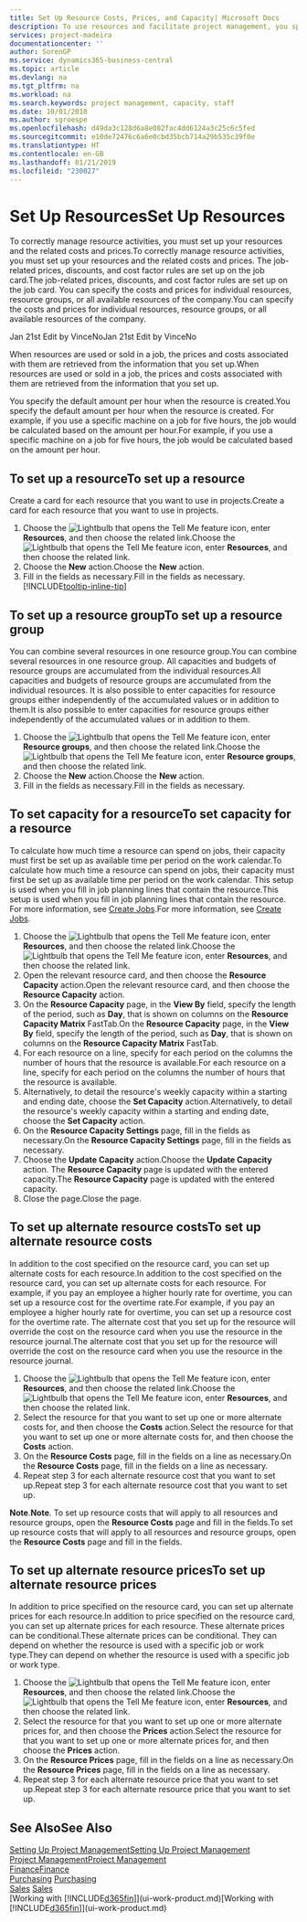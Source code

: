 ```yaml
---
title: Set Up Resource Costs, Prices, and Capacity| Microsoft Docs
description: To use resources and facilitate project management, you specify costs and prices for individual resources or resource groups, and set the resource capacity.
services: project-madeira
documentationcenter: ''
author: SorenGP
ms.service: dynamics365-business-central
ms.topic: article
ms.devlang: na
ms.tgt_pltfrm: na
ms.workload: na
ms.search.keywords: project management, capacity, staff
ms.date: 10/01/2018
ms.author: sgroespe
ms.openlocfilehash: d49da3c128d6a8e082fac4dd6124a3c25c6c5fed
ms.sourcegitcommit: e10de72476c6a6e0cbd35bcb714a29b535c39f0e
ms.translationtype: HT
ms.contentlocale: en-GB
ms.lasthandoff: 01/21/2019
ms.locfileid: "230027"
---
```

# <a name="set-up-resources"></a><span data-ttu-id="fe257-103">Set Up Resources</span><span class="sxs-lookup"><span data-stu-id="fe257-103">Set Up Resources</span></span>
<span data-ttu-id="fe257-104">To correctly manage resource activities, you must set up your resources and the related costs and prices.</span><span class="sxs-lookup"><span data-stu-id="fe257-104">To correctly manage resource activities, you must set up your resources and the related costs and prices.</span></span> <span data-ttu-id="fe257-105">The job-related prices, discounts, and cost factor rules are set up on the job card.</span><span class="sxs-lookup"><span data-stu-id="fe257-105">The job-related prices, discounts, and cost factor rules are set up on the job card.</span></span> <span data-ttu-id="fe257-106">You can specify the costs and prices for individual resources, resource groups, or all available resources of the company.</span><span class="sxs-lookup"><span data-stu-id="fe257-106">You can specify the costs and prices for individual resources, resource groups, or all available resources of the company.</span></span>

<span data-ttu-id="fe257-107">Jan 21st Edit by VinceNo</span><span class="sxs-lookup"><span data-stu-id="fe257-107">Jan 21st Edit by VinceNo</span></span>

<span data-ttu-id="fe257-108">When resources are used or sold in a job, the prices and costs associated with them are retrieved from the information that you set up.</span><span class="sxs-lookup"><span data-stu-id="fe257-108">When resources are used or sold in a job, the prices and costs associated with them are retrieved from the information that you set up.</span></span>

<span data-ttu-id="fe257-109">You specify the default amount per hour when the resource is created.</span><span class="sxs-lookup"><span data-stu-id="fe257-109">You specify the default amount per hour when the resource is created.</span></span> <span data-ttu-id="fe257-110">For example, if you use a specific machine on a job for five hours, the job would be calculated based on the amount per hour.</span><span class="sxs-lookup"><span data-stu-id="fe257-110">For example, if you use a specific machine on a job for five hours, the job would be calculated based on the amount per hour.</span></span>

## <a name="to-set-up-a-resource"></a><span data-ttu-id="fe257-111">To set up a resource</span><span class="sxs-lookup"><span data-stu-id="fe257-111">To set up a resource</span></span>
<span data-ttu-id="fe257-112">Create a card for each resource that you want to use in projects.</span><span class="sxs-lookup"><span data-stu-id="fe257-112">Create a card for each resource that you want to use in projects.</span></span>

1. <span data-ttu-id="fe257-113">Choose the ![Lightbulb that opens the Tell Me feature](media/ui-search/search_small.png "Tell me what you want to do") icon, enter **Resources**, and then choose the related link.</span><span class="sxs-lookup"><span data-stu-id="fe257-113">Choose the ![Lightbulb that opens the Tell Me feature](media/ui-search/search_small.png "Tell me what you want to do") icon, enter **Resources**, and then choose the related link.</span></span>
2. <span data-ttu-id="fe257-114">Choose the **New** action.</span><span class="sxs-lookup"><span data-stu-id="fe257-114">Choose the **New** action.</span></span>
3. <span data-ttu-id="fe257-115">Fill in the fields as necessary.</span><span class="sxs-lookup"><span data-stu-id="fe257-115">Fill in the fields as necessary.</span></span> [!INCLUDE[tooltip-inline-tip](includes/tooltip-inline-tip_md.md)]  

## <a name="to-set-up-a-resource-group"></a><span data-ttu-id="fe257-116">To set up a resource group</span><span class="sxs-lookup"><span data-stu-id="fe257-116">To set up a resource group</span></span>
<span data-ttu-id="fe257-117">You can combine several resources in one resource group.</span><span class="sxs-lookup"><span data-stu-id="fe257-117">You can combine several resources in one resource group.</span></span> <span data-ttu-id="fe257-118">All capacities and budgets of resource groups are accumulated from the individual resources.</span><span class="sxs-lookup"><span data-stu-id="fe257-118">All capacities and budgets of resource groups are accumulated from the individual resources.</span></span> <span data-ttu-id="fe257-119">It is also possible to enter capacities for resource groups either independently of the accumulated values or in addition to them.</span><span class="sxs-lookup"><span data-stu-id="fe257-119">It is also possible to enter capacities for resource groups either independently of the accumulated values or in addition to them.</span></span>

1. <span data-ttu-id="fe257-120">Choose the ![Lightbulb that opens the Tell Me feature](media/ui-search/search_small.png "Tell me what you want to do") icon, enter **Resource groups**, and then choose the related link.</span><span class="sxs-lookup"><span data-stu-id="fe257-120">Choose the ![Lightbulb that opens the Tell Me feature](media/ui-search/search_small.png "Tell me what you want to do") icon, enter **Resource groups**, and then choose the related link.</span></span>
2. <span data-ttu-id="fe257-121">Choose the **New** action.</span><span class="sxs-lookup"><span data-stu-id="fe257-121">Choose the **New** action.</span></span>
3. <span data-ttu-id="fe257-122">Fill in the fields as necessary.</span><span class="sxs-lookup"><span data-stu-id="fe257-122">Fill in the fields as necessary.</span></span>

## <a name="to-set-capacity-for-a-resource"></a><span data-ttu-id="fe257-123">To set capacity for a resource</span><span class="sxs-lookup"><span data-stu-id="fe257-123">To set capacity for a resource</span></span>
<span data-ttu-id="fe257-124">To calculate how much time a resource can spend on jobs, their capacity must first be set up as available time per period on the work calendar.</span><span class="sxs-lookup"><span data-stu-id="fe257-124">To calculate how much time a resource can spend on jobs, their capacity must first be set up as available time per period on the work calendar.</span></span> <span data-ttu-id="fe257-125">This setup is used when you fill in job planning lines that contain the resource.</span><span class="sxs-lookup"><span data-stu-id="fe257-125">This setup is used when you fill in job planning lines that contain the resource.</span></span> <span data-ttu-id="fe257-126">For more information, see [Create Jobs](projects-how-create-jobs.md).</span><span class="sxs-lookup"><span data-stu-id="fe257-126">For more information, see [Create Jobs](projects-how-create-jobs.md).</span></span>

1. <span data-ttu-id="fe257-127">Choose the ![Lightbulb that opens the Tell Me feature](media/ui-search/search_small.png "Tell me what you want to do") icon, enter **Resources**, and then choose the related link.</span><span class="sxs-lookup"><span data-stu-id="fe257-127">Choose the ![Lightbulb that opens the Tell Me feature](media/ui-search/search_small.png "Tell me what you want to do") icon, enter **Resources**, and then choose the related link.</span></span>
2. <span data-ttu-id="fe257-128">Open the relevant resource card, and then choose the **Resource Capacity** action.</span><span class="sxs-lookup"><span data-stu-id="fe257-128">Open the relevant resource card, and then choose the **Resource Capacity** action.</span></span>
3. <span data-ttu-id="fe257-129">On the **Resource Capacity** page, in the **View By** field, specify the length of the period, such as **Day**, that is shown on columns on the **Resource Capacity Matrix** FastTab.</span><span class="sxs-lookup"><span data-stu-id="fe257-129">On the **Resource Capacity** page, in the **View By** field, specify the length of the period, such as **Day**, that is shown on columns on the **Resource Capacity Matrix** FastTab.</span></span>
4. <span data-ttu-id="fe257-130">For each resource on a line, specify for each period on the columns the number of hours that the resource is available.</span><span class="sxs-lookup"><span data-stu-id="fe257-130">For each resource on a line, specify for each period on the columns the number of hours that the resource is available.</span></span>
5. <span data-ttu-id="fe257-131">Alternatively, to detail the resource's weekly capacity within a starting and ending date, choose the **Set Capacity** action.</span><span class="sxs-lookup"><span data-stu-id="fe257-131">Alternatively, to detail the resource's weekly capacity within a starting and ending date, choose the **Set Capacity** action.</span></span>
6. <span data-ttu-id="fe257-132">On the **Resource Capacity Settings** page, fill in the fields as necessary.</span><span class="sxs-lookup"><span data-stu-id="fe257-132">On the **Resource Capacity Settings** page, fill in the fields as necessary.</span></span>
7. <span data-ttu-id="fe257-133">Choose the **Update Capacity** action.</span><span class="sxs-lookup"><span data-stu-id="fe257-133">Choose the **Update Capacity** action.</span></span> <span data-ttu-id="fe257-134">The **Resource Capacity** page is updated with the entered capacity.</span><span class="sxs-lookup"><span data-stu-id="fe257-134">The **Resource Capacity** page is updated with the entered capacity.</span></span>
8. <span data-ttu-id="fe257-135">Close the page.</span><span class="sxs-lookup"><span data-stu-id="fe257-135">Close the page.</span></span>

## <a name="to-set-up-alternate-resource-costs"></a><span data-ttu-id="fe257-136">To set up alternate resource costs</span><span class="sxs-lookup"><span data-stu-id="fe257-136">To set up alternate resource costs</span></span>
<span data-ttu-id="fe257-137">In addition to the cost specified on the resource card, you can set up alternate costs for each resource.</span><span class="sxs-lookup"><span data-stu-id="fe257-137">In addition to the cost specified on the resource card, you can set up alternate costs for each resource.</span></span> <span data-ttu-id="fe257-138">For example, if you pay an employee a higher hourly rate for overtime, you can set up a resource cost for the overtime rate.</span><span class="sxs-lookup"><span data-stu-id="fe257-138">For example, if you pay an employee a higher hourly rate for overtime, you can set up a resource cost for the overtime rate.</span></span> <span data-ttu-id="fe257-139">The alternate cost that you set up for the resource will override the cost on the resource card when you use the resource in the resource journal.</span><span class="sxs-lookup"><span data-stu-id="fe257-139">The alternate cost that you set up for the resource will override the cost on the resource card when you use the resource in the resource journal.</span></span>

1. <span data-ttu-id="fe257-140">Choose the ![Lightbulb that opens the Tell Me feature](media/ui-search/search_small.png "Tell me what you want to do") icon, enter **Resources**, and then choose the related link.</span><span class="sxs-lookup"><span data-stu-id="fe257-140">Choose the ![Lightbulb that opens the Tell Me feature](media/ui-search/search_small.png "Tell me what you want to do") icon, enter **Resources**, and then choose the related link.</span></span>  
2. <span data-ttu-id="fe257-141">Select the resource for that you want to set up one or more alternate costs for, and then choose the **Costs** action.</span><span class="sxs-lookup"><span data-stu-id="fe257-141">Select the resource for that you want to set up one or more alternate costs for, and then choose the **Costs** action.</span></span>  
3. <span data-ttu-id="fe257-142">On the **Resource Costs** page, fill in the fields on a line as necessary.</span><span class="sxs-lookup"><span data-stu-id="fe257-142">On the **Resource Costs** page, fill in the fields on a line as necessary.</span></span>  
4. <span data-ttu-id="fe257-143">Repeat step 3 for each alternate resource cost that you want to set up.</span><span class="sxs-lookup"><span data-stu-id="fe257-143">Repeat step 3 for each alternate resource cost that you want to set up.</span></span>

<span data-ttu-id="fe257-144">**Note**.</span><span class="sxs-lookup"><span data-stu-id="fe257-144">**Note**.</span></span> <span data-ttu-id="fe257-145">To set up resource costs that will apply to all resources and resource groups, open the **Resource Costs** page and fill in the fields.</span><span class="sxs-lookup"><span data-stu-id="fe257-145">To set up resource costs that will apply to all resources and resource groups, open the **Resource Costs** page and fill in the fields.</span></span>

## <a name="to-set-up-alternate-resource-prices"></a><span data-ttu-id="fe257-146">To set up alternate resource prices</span><span class="sxs-lookup"><span data-stu-id="fe257-146">To set up alternate resource prices</span></span>
<span data-ttu-id="fe257-147">In addition to price specified on the resource card, you can set up alternate prices for each resource.</span><span class="sxs-lookup"><span data-stu-id="fe257-147">In addition to price specified on the resource card, you can set up alternate prices for each resource.</span></span> <span data-ttu-id="fe257-148">These alternate prices can be conditional.</span><span class="sxs-lookup"><span data-stu-id="fe257-148">These alternate prices can be conditional.</span></span> <span data-ttu-id="fe257-149">They can depend on whether the resource is used with a specific job or work type.</span><span class="sxs-lookup"><span data-stu-id="fe257-149">They can depend on whether the resource is used with a specific job or work type.</span></span>

1. <span data-ttu-id="fe257-150">Choose the ![Lightbulb that opens the Tell Me feature](media/ui-search/search_small.png "Tell me what you want to do") icon, enter **Resources**, and then choose the related link.</span><span class="sxs-lookup"><span data-stu-id="fe257-150">Choose the ![Lightbulb that opens the Tell Me feature](media/ui-search/search_small.png "Tell me what you want to do") icon, enter **Resources**, and then choose the related link.</span></span>
2. <span data-ttu-id="fe257-151">Select the resource for that you want to set up one or more alternate prices for, and then choose the **Prices** action.</span><span class="sxs-lookup"><span data-stu-id="fe257-151">Select the resource for that you want to set up one or more alternate prices for, and then choose the **Prices** action.</span></span>
3. <span data-ttu-id="fe257-152">On the **Resource Prices** page, fill in the fields on a line as necessary.</span><span class="sxs-lookup"><span data-stu-id="fe257-152">On the **Resource Prices** page, fill in the fields on a line as necessary.</span></span>
4. <span data-ttu-id="fe257-153">Repeat step 3 for each alternate resource price that you want to set up.</span><span class="sxs-lookup"><span data-stu-id="fe257-153">Repeat step 3 for each alternate resource price that you want to set up.</span></span>

## <a name="see-also"></a><span data-ttu-id="fe257-154">See Also</span><span class="sxs-lookup"><span data-stu-id="fe257-154">See Also</span></span>
[<span data-ttu-id="fe257-155">Setting Up Project Management</span><span class="sxs-lookup"><span data-stu-id="fe257-155">Setting Up Project Management</span></span>](projects-setup-projects.md)  
[<span data-ttu-id="fe257-156">Project Management</span><span class="sxs-lookup"><span data-stu-id="fe257-156">Project Management</span></span>](projects-manage-projects.md)  
[<span data-ttu-id="fe257-157">Finance</span><span class="sxs-lookup"><span data-stu-id="fe257-157">Finance</span></span>](finance.md)  
<span data-ttu-id="fe257-158">[Purchasing](purchasing-manage-purchasing.md)       </span><span class="sxs-lookup"><span data-stu-id="fe257-158">[Purchasing](purchasing-manage-purchasing.md)       </span></span>  
<span data-ttu-id="fe257-159">[Sales](sales-manage-sales.md)    </span><span class="sxs-lookup"><span data-stu-id="fe257-159">[Sales](sales-manage-sales.md)    </span></span>  
<span data-ttu-id="fe257-160">[Working with [!INCLUDE[d365fin](includes/d365fin_md.md)]](ui-work-product.md)</span><span class="sxs-lookup"><span data-stu-id="fe257-160">[Working with [!INCLUDE[d365fin](includes/d365fin_md.md)]](ui-work-product.md)</span></span>  
